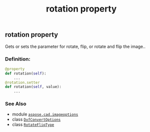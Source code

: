 ﻿---
title: rotation property
second_title: Aspose.CAD for Python via .NET API References
description: 
type: docs
weight: 90
url: /python-net/aspose.cad.imageoptions/dxfconvertoptions/rotation/
is_root: false
---

## rotation property


Gets or sets the parameter for rotate, flip, or rotate and flip the image..
### Definition:
```python
@property
def rotation(self):
    ...
@rotation.setter
def rotation(self, value):
    ...
```

### See Also
* module [`aspose.cad.imageoptions`](../../)
* class [`DxfConvertOptions`](/cad/python-net/aspose.cad.imageoptions/dxfconvertoptions)
* class [`RotateFlipType`](/cad/python-net/aspose.cad/rotatefliptype)
